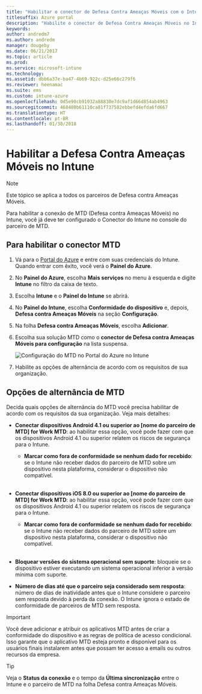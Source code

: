 ```yaml
---
title: "Habilitar o conector de Defesa Contra Ameaças Móveis com o Intune"
titlesuffix: Azure portal
description: "Habilite o conector de Defesa Contra Ameaças Móveis no Intune."
keywords: 
author: andredm7
ms.author: andredm
manager: dougeby
ms.date: 06/21/2017
ms.topic: article
ms.prod: 
ms.service: microsoft-intune
ms.technology: 
ms.assetid: dbb6a37e-ba47-4b69-922c-d25e66c279f6
ms.reviewer: heenamac
ms.suite: ems
ms.custom: intune-azure
ms.openlocfilehash: 0d5e90cb91032a88830e7dc9af1d66d854ab4963
ms.sourcegitcommit: 468480b61110ca81f737582ebbefd4efda6fd667
ms.translationtype: HT
ms.contentlocale: pt-BR
ms.lasthandoff: 01/30/2018
---
```

# <a name="enable-mobile-threat-defense-in-intune"></a>Habilitar a Defesa Contra Ameaças Móveis no Intune

> [!NOTE] 
> Este tópico se aplica a todos os parceiros de Defesa contra Ameaças Móveis.

Para habilitar a conexão de MTD (Defesa contra Ameaças Móveis) no Intune, você já deve ter configurado o Conector do Intune no console do parceiro de MTD.

## <a name="to-enable-the-mtd-connector"></a>Para habilitar o conector MTD

1. Vá para o [Portal do Azure](https://portal.azure.com) e entre com suas credenciais do Intune. Quando entrar com êxito, você verá o **Painel do Azure**.

2. No **Painel do Azure**, escolha **Mais serviços** no menu à esquerda e digite **Intune** no filtro da caixa de texto.

3. Escolha **Intune** e o **Painel do Intune** se abrirá.

4. No **Painel do Intune**, escolha **Conformidade do dispositivo** e, depois, **Defesa contra Ameaças Móveis** na seção **Configuração**.

5. Na folha **Defesa contra Ameaças Móveis**, escolha **Adicionar**.

6. Escolha sua solução MTD como o **conector de Defesa contra Ameaças Móveis para configuração** na lista suspensa.

    ![Configuração do MTD no Portal do Azure no Intune](./media/enable-mtd-connector-1.png)

7. Habilite as opções de alternância de acordo com os requisitos de sua organização.

## <a name="mtd-toggle-options"></a>Opções de alternância de MTD

Decida quais opções de alternância do MTD você precisa habilitar de acordo com os requisitos da sua organização. Veja mais detalhes:

- **Conectar dispositivos Android 4.1 ou superior ao [nome do parceiro de MTD] for Work MTD**: ao habilitar essa opção, você pode fazer com que os dispositivos Android 4.1 ou superior relatem os riscos de segurança para o Intune.
    - **Marcar como fora de conformidade se nenhum dado for recebido**: se o Intune não receber dados do parceiro de MTD sobre um dispositivo nesta plataforma, considerar o dispositivo não compatível.
<br></br>
- **Conectar dispositivos iOS 8.0 ou superior ao [nome do parceiro de MTD] for Work MTD**: ao habilitar essa opção, você pode fazer com que os dispositivos Android 4.1 ou superior relatem os riscos de segurança para o Intune.
    - **Marcar como fora de conformidade se nenhum dado for recebido**: se o Intune não receber dados do parceiro de MTD sobre um dispositivo nesta plataforma, considerar o dispositivo não compatível.
<br></br>
- **Bloquear versões do sistema operacional sem suporte**: bloqueie se o dispositivo estiver executando um sistema operacional inferior à versão mínima com suporte.

- **Número de dias até que o parceiro seja considerado sem resposta**: número de dias de inatividade antes que o Intune considere o parceiro sem resposta devido à perda da conexão. O Intune ignora o estado de conformidade de parceiros de MTD sem resposta.

> [!IMPORTANT] 
> Você deve adicionar e atribuir os aplicativos MTD antes de criar a conformidade do dispositivo e as regras de política de acesso condicional. Isso garante que o aplicativo MTD esteja pronto e disponível para os usuários finais instalarem antes que possam ter acesso a emails ou outros recursos da empresa.

> [!TIP]
> Veja o **Status da conexão** e o tempo da **Última sincronização** entre o Intune e o parceiro de MTD na folha Defesa contra Ameaças Móveis.
